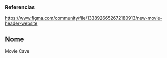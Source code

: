 ### Referencias

https://www.figma.com/community/file/1338926652672180913/new-movie-header-website

## Nome

Movie Cave
